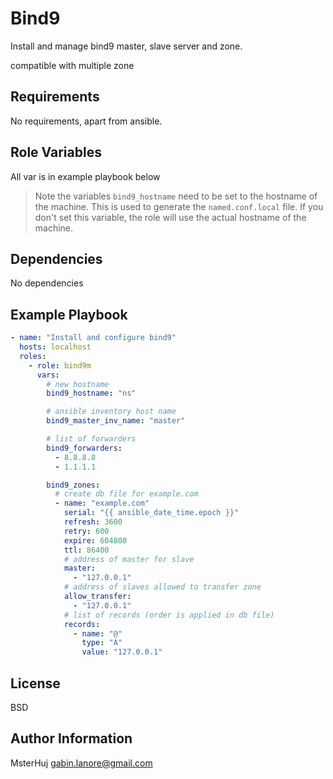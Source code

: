 Bind9
=========

Install and manage bind9 master, slave server and zone.

compatible with multiple zone

Requirements
------------

No requirements, apart from ansible.

Role Variables
--------------

All var is in example playbook below

> Note the variables `bind9_hostname` need to be set to the hostname of the machine. This is used to generate the `named.conf.local` file. If you don't set this variable, the role will use the actual hostname of the machine.

Dependencies
------------

No dependencies

Example Playbook
----------------

```yaml
- name: "Install and configure bind9"
  hosts: localhost
  roles:
    - role: bind9m
      vars:
        # new hostname
        bind9_hostname: "ns"

        # ansible inventory host name 
        bind9_master_inv_name: "master" 

        # list of forwarders
        bind9_forwarders:
          - 8.8.8.8
          - 1.1.1.1

        bind9_zones:
          # create db file for example.com
          - name: "example.com"
            serial: "{{ ansible_date_time.epoch }}"
            refresh: 3600
            retry: 600
            expire: 604800
            ttl: 86400
            # address of master for slave
            master:
              - "127.0.0.1"
            # address of slaves allowed to transfer zone
            allow_transfer:
              - "127.0.0.1"
            # list of records (order is applied in db file)
            records:
              - name: "@"
                type: "A"
                value: "127.0.0.1"
```

License
-------

BSD

Author Information
------------------

MsterHuj <gabin.lanore@gmail.com>